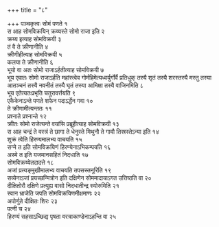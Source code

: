 +++
title = "८"

+++
पञ्चकृत्वः सोमं पणते १  
स आह सोमविक्रयिन् क्रय्यस्ते सोमो राजा इति २  
क्रय्य इत्याह सोमविक्रयी ३  
तं वै ते क्रीणानीति ४  
क्रीणीहीत्याह सोमविक्रयी ५  
कलया ते क्रीणानीति ६  
भूयो वा अतः सोमो राजाऽर्हतीत्याह सोमविक्रयी ७  
भूय एवातः सोमो राजाऽर्हति महांस्त्वेव गोर्महिमेत्यध्वर्युर्गोर्वै प्रतिधुक् तस्यै शृतं तस्यै शरस्तस्यै मस्तु तस्या आतञ्चनं तस्यै नवनीतं तस्यै घृतं तस्या आमिक्षा तस्यै वाजिनमिति ८  
भूय एतेत्यतःप्रभृति चतुरावर्त्तयति ९  
एकैकेनाऽन्ते पणते शफेन पदाऽर्द्धेन गवा १०  
ते क्रीणामीत्यन्ततः ११  
प्रश्नाते प्रश्नान्ते १२  
क्रीतः सोमो राजेत्यन्ते वयांसि प्रब्रूहीत्याह सोमविक्रयी १३  
स आह चन्द्रं ते वस्त्रं ते छागा ते धेनुस्ते मिथुनौ ते गावौ तिस्रस्तेऽन्या इति १४  
शुक्रं त्वेति हिरण्यमालभ्य वाचयति १५  
सग्मे त इति सोमविक्रयिणं हिरण्येनाऽभिकम्पयति १६  
अस्मे त इति यजमानसहितं निदधाति १७  
सोमविक्रय्येतदादत्ते १८  
अजां प्रत्यङ्मुखीमालभ्य वाचयति तपसस्तनूरिति १९  
सव्येनाऽजां प्रयच्छन्मित्रोन इति दक्षिणेन सोममादायाऽगत उत्तिष्ठति वा २०  
दीक्षितोरौ दक्षिणे प्रत्युह्य वासो निदधातीन्द्र स्योरुमिति २१  
स्वान भ्राजेति जपति सोमविक्रयिणमीक्षमाणः २२  
अपोर्णुते दीक्षितः शिरः २३  
पत्नी च २४  
हिरण्यं सहसाऽच्छिद्य पृषता वरत्राकाण्डेनाऽहन्ति वा २५  
